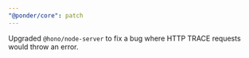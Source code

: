 ```yaml
---
"@ponder/core": patch
---
```


Upgraded `@hono/node-server` to fix a bug where HTTP TRACE requests would throw an error.
